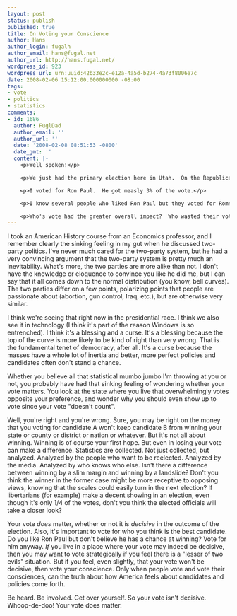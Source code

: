 ```yaml
---
layout: post
status: publish
published: true
title: On Voting your Conscience
author: Hans
author_login: fugalh
author_email: hans@fugal.net
author_url: http://hans.fugal.net/
wordpress_id: 923
wordpress_url: urn:uuid:42b33e2c-e12a-4a5d-b274-4a73f8006e7c
date: 2008-02-06 15:12:00.000000000 -08:00
tags:
- vote
- politics
- statistics
comments:
- id: 1686
  author: FuglDad
  author_email: ''
  author_url: ''
  date: '2008-02-08 08:51:53 -0800'
  date_gmt: ''
  content: |-
    <p>Well spoken!</p>

    <p>We just had the primary election here in Utah.  On the Republican side, Mitt Romney got a whopping 90% of the vote.  He only needed about 48% to win Utah's 36 delegates.</p>

    <p>I voted for Ron Paul.  He got measly 3% of the vote.</p>

    <p>I know several people who liked Ron Paul but they voted for Romney instead because they they thought Ron Paul didn't stand a chance of winning.  More importantly, they were afraid that McCain might win.  Two days later, Romney dropped out of the race.</p>

    <p>Who's vote had the greater overall impact?  Who wasted their vote?</p>
---
```

<p>I took an American History course from an Economics professor, and I remember clearly the sinking feeling in my gut when he discussed two-party politics. I've never much cared for the two-party system, but he had a very convincing argument that the two-party system is pretty much an inevitability. What's more, the two parties are more alike than not. I don't have the knowledge or eloquence to convince you like he did me, but I can say that it all comes down to the normal distribution (you know, bell curves). The two parties differ on a few points, polarizing points that people are passionate about (abortion, gun control, Iraq, etc.), but are otherwise very similar.</p>

<p>I think we're seeing that right now in the presidential race. I think we also see it in technology (I think it's part of the reason Windows is so entrenched). I think it's a blessing and a curse. It's a blessing because the top of the curve is more likely to be kind of right than very wrong. That is the fundamental tenet of democracy, after all. It's a curse because the masses have a whole lot of inertia and better, more perfect policies and candidates often don't stand a chance.</p>

<p>Whether you believe all that statistical mumbo jumbo I'm throwing at you or not, you probably have had that sinking feeling of wondering whether your vote matters. You look at the state where you live that overwhelmingly votes opposite your preference, and wonder why you should even show up to vote since your vote "doesn't count". </p>

<p>Well, you're right and you're wrong. Sure, you may be right on the money that you voting for candidate A won't keep candidate B from winning your state or county or district or nation or whatever. But it's not all about winning. Winning is of course your first hope. But even in losing your vote can make a difference. Statistics are collected. Not just collected, but analyzed. Analyzed by the people who want to be reelected. Analyzed by the media. Analyzed by who knows who else. Isn't there a difference between winning by a slim margin and winning by a landslide? Don't you think the winner in the former case might be more receptive to opposing views, knowing that the scales could easily turn in the next election? If libertarians (for example) make a decent showing in an election, even though it's only 1/4 of the votes, don't you think the elected officials will take a closer look?</p>

<p>Your vote <em>does</em> matter, whether or not it is <em>decisive</em> in the outcome of the election. Also, it's important to vote for who you think is the best candidate. Do you like Ron Paul but don't believe he has a chance at winning? Vote for him anyway. <em>If</em> you live in a place where your vote may indeed be decisive, then you may want to vote strategically if you feel there is a "lesser of two evils" situation. But if you feel, even slightly, that your vote won't be decisive, then vote your conscience. Only when people vote and vote their consciences, can the truth about how America feels about candidates and policies come forth.</p>

<p>Be heard. Be involved. Get over yourself. So your vote isn't decisive. Whoop-de-doo! Your vote does matter.</p>
